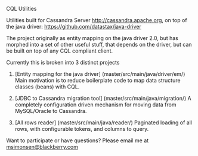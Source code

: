 CQL Utilities

Utilities built for Cassandra Server http://cassandra.apache.org, on top of the java driver: https://github.com/datastax/java-driver

The project originally as entity mapping on the java driver 2.0, but has morphed into a set of other useful stuff, that depends on the driver, but can be built on top of any CQL compliant client.

Currently this is broken into 3 distinct projects

1. [Entity mapping for the java driver]
(master/src/main/java/driver/em/)
Main motivation is to reduce boilerplate code to map data structure classes (beans) with CQL.

2. [JDBC to Cassandra migration tool]
(master/src/main/java/migration/)
A completely configuration driven mechanism for moving data from MySQL/Oracle to Cassandra.

3. [All rows reader]
(master/src/main/java/reader/)
Paginated loading of all rows, with configurable tokens, and columns to query.


Want to participate or have questions?  Please email me at msimonsen@blackberry.com

